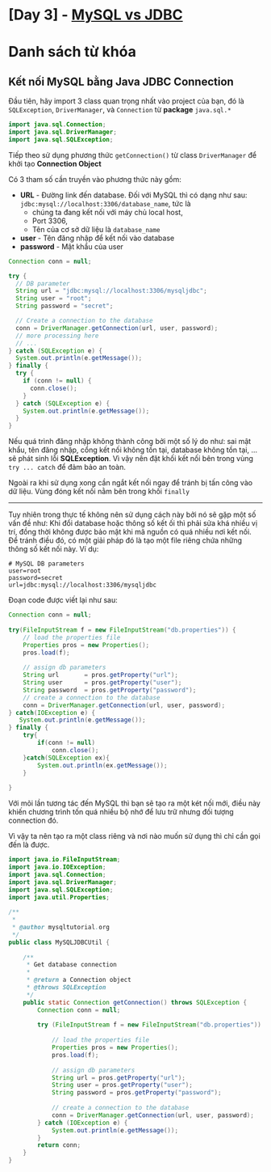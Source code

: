 # [Day 3] - [MySQL vs JDBC](https://freetuts.net/ket-noi-mysql-bang-java-jdbc-driver-2790.html)

# Danh sách từ khóa


## Kết nối MySQL bằng Java JDBC Connection

Đầu tiên, hãy import 3 class quan trọng nhất vào project của bạn, đó là `SQLException`, `DriverManager`, và `Connection` từ **package** `java.sql.*` 

```java
import java.sql.Connection;
import java.sql.DriverManager;
import java.sql.SQLException;
```

Tiếp theo sử dụng phương thức `getConnection()` từ  class `DriverManager` để khởi tạo **Connection Object**

Có 3 tham số cần truyền vào phương thức này gồm:
- **URL** - Đường link đến database. Đối với MySQL thì có dạng như sau: `jdbc:mysql://localhost:3306/database_name`, tức là 
  + chúng ta đang kết nối với máy chủ local host, 
  + Port 3306, 
  + Tên của cơ sở dữ liệu là `database_name`
- **user** - Tên đăng nhập để kết nối vào database
- **password** - Mật khẩu của user

```java
Connection conn = null;

try {
  // DB parameter
  String url = "jdbc:mysql://localhost:3306/mysqljdbc";
  String user = "root";
  String password = "secret";

  // Create a connection to the database
  conn = DriverManager.getConnection(url, user, password);
  // more processing here
  // ...
} catch (SQLException e) {
  System.out.println(e.getMessage());
} finally {
  try {
    if (conn != null) {
      conn.close();
    }
  } catch (SQLException e) {
    System.out.println(e.getMessage());
  }
}
```

Nếu quá trình đăng nhập không thành công bởi một số lý do như: sai mật khẩu, tên đăng nhập, cổng kết nối không tồn tại, database không tồn tại, ... sẽ phát sinh lỗi **SQLException**. Vì vậy nên đặt khối kết nối bên trong vùng `try ... catch` để đảm bảo an toàn.

Ngoài ra khi sử dụng xong cần ngắt kết nối ngay để tránh bị tấn công vào dữ liệu. Vùng đóng kết nối nằm bên trong khối `finally`

<hr>

Tuy nhiên trong thực tế không nên sử dụng cách này bởi nó sẽ gặp một số vấn đề như: Khi đổi database hoặc thông số kết ối thì phải sửa khá nhiều vị trí, đồng thời không được bảo mật khi mã nguồn có quá nhiều nơi kết nối. Để tránh điều đó, có một giải pháp đó là tạo một file riêng chứa những thông số kết nối này. Ví dụ: 
```
# MySQL DB parameters
user=root
password=secret
url=jdbc:mysql://localhost:3306/mysqljdbc
```

Đoạn code được viết lại như sau:

```java
Connection conn = null;
 
try(FileInputStream f = new FileInputStream("db.properties")) {
    // load the properties file
    Properties pros = new Properties();
    pros.load(f);
 
    // assign db parameters
    String url       = pros.getProperty("url");
    String user      = pros.getProperty("user");
    String password  = pros.getProperty("password");
    // create a connection to the database
    conn = DriverManager.getConnection(url, user, password);
} catch(IOException e) {
   System.out.println(e.getMessage());
} finally {
    try{
        if(conn != null)
            conn.close();
    }catch(SQLException ex){
        System.out.println(ex.getMessage());
    }
     
}
```

Với mõi lần tương tác đến MySQL thì bạn sẽ tạo ra một két nối mới, điều này khiến chương trình tốn quá nhiều bộ nhớ để lưu trữ nhưng đối tượng connection đó.

Vì vậy ta nên tạo ra một class riêng và nơi nào muốn sử dụng thì chỉ cần gọi đến là được.

```java
import java.io.FileInputStream;
import java.io.IOException;
import java.sql.Connection;
import java.sql.DriverManager;
import java.sql.SQLException;
import java.util.Properties;
 
/**
 *
 * @author mysqltutorial.org
 */
public class MySQLJDBCUtil {
 
    /**
     * Get database connection
     *
     * @return a Connection object
     * @throws SQLException
     */
    public static Connection getConnection() throws SQLException {
        Connection conn = null;
 
        try (FileInputStream f = new FileInputStream("db.properties")) {
 
            // load the properties file
            Properties pros = new Properties();
            pros.load(f);
 
            // assign db parameters
            String url = pros.getProperty("url");
            String user = pros.getProperty("user");
            String password = pros.getProperty("password");
             
            // create a connection to the database
            conn = DriverManager.getConnection(url, user, password);
        } catch (IOException e) {
            System.out.println(e.getMessage());
        }
        return conn;
    }
}
```

